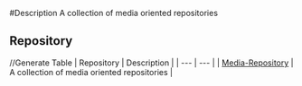 #Description
A collection of media oriented repositories

## Repository

//Generate Table
| Repository | Description |
| --- | --- |
| [Media-Repository](example.com) | A collection of media oriented repositories |
